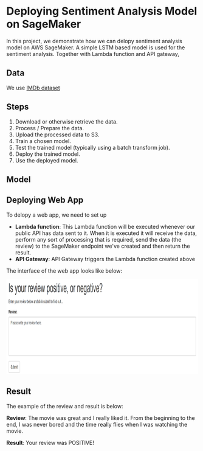 # Deploying Sentiment Analysis Model on SageMaker

In this project, we demonstrate how we can delopy sentiment analysis model on AWS SageMaker. A simple LSTM based model is used for the sentiment analysis. Together with Lambda function and API gateway,

## Data

We use [IMDb dataset](http://ai.stanford.edu/~amaas/data/sentiment/)

## Steps

1. Download or otherwise retrieve the data.
2. Process / Prepare the data.
3. Upload the processed data to S3.
4. Train a chosen model.
5. Test the trained model (typically using a batch transform job).
6. Deploy the trained model.
7. Use the deployed model.

## Model

## Deploying Web App

To delopy a web app, we need to set up

- <b>Lambda function</b>: This Lambda function will be executed whenever our public API has data sent to it. When it is executed it will receive the data, perform any sort of processing that is required, send the data (the review) to the SageMaker endpoint we've created and then return the result.
- <b>API Gateway</b>: API Gateway triggers the Lambda function created above

The interface of the web app looks like below:

<img src="https://github.com/yukiteb/Deep-Learning-Nanodegree/blob/master/SageMakerDeployment/web_app.PNG" width=800 height=250>

## Result
The example of the review and result is below:

<b>Review</b>: The movie was great and I really liked it. From the beginning to the end, I was never bored and the time really flies when I was watching the movie.

<b>Result</b>: Your review was POSITIVE! 

